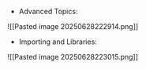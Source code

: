 - Advanced Topics:

![[Pasted image 20250628222914.png]]


- Importing and Libraries:

![[Pasted image 20250628223015.png]]
